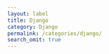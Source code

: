 ```yaml
---
layout: label
title: Django
category: Django
permalink: /categories/django/
search_omit: true
---
```

